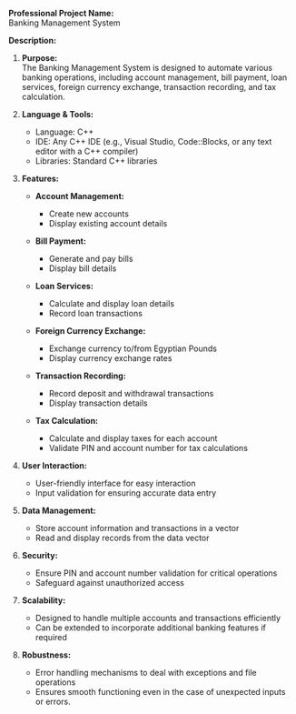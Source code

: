 **Professional Project Name:**  
Banking Management System

**Description:**

1. **Purpose:**  
   The Banking Management System is designed to automate various banking operations, including account management, bill payment, loan services, foreign currency exchange, transaction recording, and tax calculation.

2. **Language & Tools:**
   - Language: C++
   - IDE: Any C++ IDE (e.g., Visual Studio, Code::Blocks, or any text editor with a C++ compiler)
   - Libraries: Standard C++ libraries

3. **Features:**
   - **Account Management:**
     - Create new accounts
     - Display existing account details

   - **Bill Payment:**
     - Generate and pay bills
     - Display bill details

   - **Loan Services:**
     - Calculate and display loan details
     - Record loan transactions

   - **Foreign Currency Exchange:**
     - Exchange currency to/from Egyptian Pounds
     - Display currency exchange rates

   - **Transaction Recording:**
     - Record deposit and withdrawal transactions
     - Display transaction details

   - **Tax Calculation:**
     - Calculate and display taxes for each account
     - Validate PIN and account number for tax calculations

4. **User Interaction:**
   - User-friendly interface for easy interaction
   - Input validation for ensuring accurate data entry

5. **Data Management:**
   - Store account information and transactions in a vector
   - Read and display records from the data vector

6. **Security:**
   - Ensure PIN and account number validation for critical operations
   - Safeguard against unauthorized access

7. **Scalability:**
   - Designed to handle multiple accounts and transactions efficiently
   - Can be extended to incorporate additional banking features if required

8. **Robustness:**
   - Error handling mechanisms to deal with exceptions and file operations
   - Ensures smooth functioning even in the case of unexpected inputs or errors.
